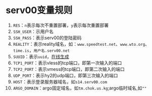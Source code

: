 # serv00变量规则
1. `RES`：`n`表示每次不重置部署，`y`表示每次重置部署
2. `SSH_USER`：示用户名
3. `SSH_PASS`：表示serv00的登陆密码
4. `REALITY`：表示reality域名，如：`www.speedtest.net`、`www.wto.org`、`time.is`，`用户名.serv00.net`
5. `SUUID`：表示`uuid`，[在线生成](https://1024tools.com/uuid)
6. `TCP1_PORT`：表示vless的tcp端口，即第一次输入的端口
7. `TCP2_PORT`：表示vmess的tcp端口，即第二次输入的端口
8. `UDP_PORT`：表示hy2的udp端口，即第三次输入的端口
9. `HOST`：表示登录服务器域名，如`s14.serv00.com`
10. `ARGO_DOMAIN`：argo固定域名，如`tm.chok.us.kg`;argo临时域名,如`""`
